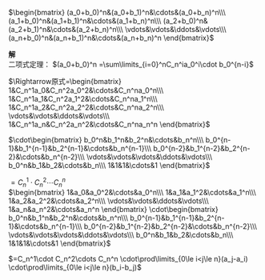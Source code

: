 $\begin{bmatrix}  
(a_0+b_0)^n&(a_0+b_1)^n&\cdots&(a_0+b_n)^n\\\  
(a_1+b_0)^n&(a_1+b_1)^n&\cdots&(a_1+b_n)^n\\\  
(a_2+b_0)^n&(a_2+b_1)^n&\cdots&(a_2+b_n)^n\\\  
\vdots&\vdots&\ddots&\vdots\\\  
(a_n+b_0)^n&(a_n+b_1)^n&\cdots&(a_n+b_n)^n  
\end{bmatrix}$  
  
**解**  
二项式定理： $(a_0+b_0)^n  
=\sum\limits_{i=0}^nC_n^ia_0^i\cdot b_0^{n-i}$  
  
$\Rightarrow原式=\begin{bmatrix}  
1&C_n^1a_0&C_n^2a_0^2&\cdots&C_n^na_0^n\\\  
1&C_n^1a_1&C_n^2a_1^2&\cdots&C_n^na_1^n\\\  
1&C_n^1a_2&C_n^2a_2^2&\cdots&C_n^na_2^n\\\  
\vdots&\vdots&\ddots&\vdots\\\  
1&C_n^1a_n&C_n^2a_n^2&\cdots&C_n^na_n^n  
\end{bmatrix}$  
  
$\cdot\begin{bmatrix}  
b_0^n&b_1^n&b_2^n&\cdots&b_n^n\\\  
b_0^{n-1}&b_1^{n-1}&b_2^{n-1}&\cdots&b_n^{n-1}\\\  
b_0^{n-2}&b_1^{n-2}&b_2^{n-2}&\cdots&b_n^{n-2}\\\  
\vdots&\vdots&\vdots&\ddots&\vdots\\\  
b_0^n&b_1&b_2&\cdots&b_n\\\  
1&1&1&\cdots&1  
\end{bmatrix}$  
  
$=C_n^1\cdot C_n^2\cdots C_n^n$  
$\begin{bmatrix}  
1&a_0&a_0^2&\cdots&a_0^n\\\  
1&a_1&a_1^2&\cdots&a_1^n\\\  
1&a_2&a_2^2&\cdots&a_2^n\\\  
\vdots&\vdots&\ddots&\vdots\\\  
1&a_n&a_n^2&\cdots&a_n^n  
\end{bmatrix}  
\cdot\begin{bmatrix}  
b_0^n&b_1^n&b_2^n&\cdots&b_n^n\\\  
b_0^{n-1}&b_1^{n-1}&b_2^{n-1}&\cdots&b_n^{n-1}\\\  
b_0^{n-2}&b_1^{n-2}&b_2^{n-2}&\cdots&b_n^{n-2}\\\  
\vdots&\vdots&\vdots&\ddots&\vdots\\\  
b_0^n&b_1&b_2&\cdots&b_n\\\  
1&1&1&\cdots&1  
\end{bmatrix}$  
  
$=C_n^1\cdot C_n^2\cdots C_n^n  
\cdot\prod\limits_{0\le i<j\le n}(a_j-a_i)  
\cdot\prod\limits_{0\le i<j\le n}(b_i-b_j)$  
